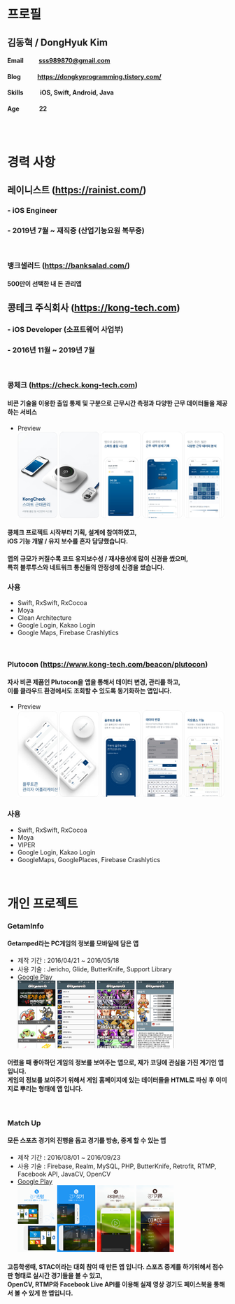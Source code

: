 프로필
============
## 김동혁 / DongHyuk Kim
#### Email&ensp;&ensp;&ensp;&ensp;&ensp;sss989870@gmail.com
#### Blog &ensp;&ensp;&ensp;&ensp;&ensp;https://dongkyprogramming.tistory.com/
#### Skills &ensp;&ensp;&ensp;&ensp;&ensp;iOS, Swift,  Android, Java
#### Age  &ensp;&ensp;&ensp;&ensp;&ensp;&ensp;22

<br/><br/>


경력 사항
============
## 레이니스트 (https://rainist.com/)
### - iOS Engineer
### - 2019년 7월 ~ 재직중 (산업기능요원 복무중)
<br/>

### 뱅크샐러드 (https://banksalad.com/)
#### 500만이 선택한 내 돈 관리앱

## 콩테크 주식회사 (https://kong-tech.com)
### - iOS Developer (소프트웨어 사업부)  
### - 2016년 11월 ~ 2019년 7월
<br/>

### 콩체크 (https://check.kong-tech.com)
#### 비콘 기술을 이용한 출입 통제 및 구분으로 근무시간 측정과 다양한 근무 데이터들을 제공하는 서비스
- Preview <br/>
<img width="19%" src="images/kongcheck1.PNG"/> <img width="19%" src="images/kongcheck2.PNG"/> <img width="19%" src="images/kongcheck3.PNG"/> <img width="19%" src="images/kongcheck4.PNG"/> <img width="19%" src="images/kongcheck5.PNG"/>

#### 콩체크 프로젝트 시작부터 기획, 설계에 참여하였고,<br/>iOS 기능 개발 / 유지 보수를 혼자 담당했습니다.<br/>
#### 앱의 규모가 커질수록 코드 유지보수성 / 재사용성에 많이 신경을 썼으며,<br/>특히 블루투스와 네트워크 통신들의 안정성에 신경을 썼습니다. 
### 사용
- Swift, RxSwift, RxCocoa
- Moya 
- Clean Architecture
- Google Login, Kakao Login
- Google Maps, Firebase Crashlytics
<br/>

### Plutocon (https://www.kong-tech.com/beacon/plutocon)
#### 자사 비콘 제품인 Plutocon을 앱을 통해서 데이터 변경, 관리를 하고,<br/>이를 클라우드 환경에서도 조회할 수 있도록 동기화하는 앱입니다.
- Preview <br/>
<img width="19%" src="images/plutocon1.PNG"/> <img width="19%" src="images/plutocon2.PNG"/> <img width="19%" src="images/plutocon3.PNG"/> <img width="19%" src="images/plutocon4.PNG"/> <img width="19%" src="images/plutocon5.PNG"/>

### 사용
- Swift, RxSwift, RxCocoa
- Moya 
- VIPER
- Google Login, Kakao Login
- GoogleMaps, GooglePlaces, Firebase Crashlytics
<br/>


개인 프로젝트
============

### GetamInfo
#### Getamped라는 PC게임의 정보를 모바일에 담은 앱
- 제작 기간 : 2016/04/21 ~ 2016/05/18
- 사용 기술 : Jericho, Glide, ButterKnife, Support Library
- [Google Play](https://play.google.com/store/apps/details?id=com.mycompany.getam)<br/>
<img width="18%" src="images/getaminfo1.png"/> <img width="18%" src="images/getaminfo2.png"/> <img width="18%" src="images/getaminfo3.png"/> <img width="18%" src="images/getaminfo4.png"/>

#### 어렸을 때 좋아하던 게임의 정보를 보여주는 앱으로, 제가 코딩에 관심을 가진 계기인 앱입니다.<br/>게임의 정보를 보여주기 위해서 게임 홈페이지에 있는 데이터들을 HTML로 파싱 후 이미지로 뿌리는 형태에 앱 입니다.

<br/>

### Match Up
#### 모든 스포츠 경기의 진행을 돕고 경기를 방송, 중계 할 수 있는 앱
- 제작 기간 : 2016/08/01 ~ 2016/09/23
- 사용 기술 : Firebase, Realm, MySQL, PHP, ButterKnife, Retrofit, RTMP, Facebook API, JavaCV, OpenCV
- [Google Play](https://play.google.com/store/apps/details?id=com.stack_yy.matchup)<br/>
<img width="18%" src="images/matchup1.png"/> <img width="18%" src="images/matchup2.png"/> <img width="18%" src="images/matchup3.png"/> <img width="18%" src="images/matchup4.png"/>

#### 고등학생때, STAC이라는 대회 참여 때 만든 앱 입니다. 스포츠 중계를 하기위해서 점수판 형태로 실시간 경기들을 볼 수 있고,<br/>OpenCV, RTMP와 Facebook Live API를 이용해 실제 영상 경기도 페이스북을 통해서 볼 수 있게 한 앱입니다.
